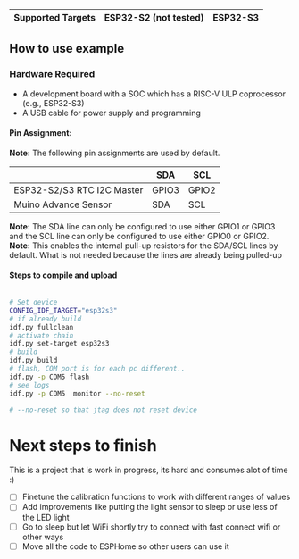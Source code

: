 | Supported Targets | ESP32-S2 (not tested) | ESP32-S3 |
| ----------------- | -------- | -------- |



## How to use example

### Hardware Required

* A development board with a SOC which has a RISC-V ULP coprocessor (e.g., ESP32-S3)
* A USB cable for power supply and programming

#### Pin Assignment:

**Note:** The following pin assignments are used by default.

|                             | SDA   | SCL   |
| --------------------------- | ------| ------|
| ESP32-S2/S3 RTC I2C Master  | GPIO3 | GPIO2 |
| Muino Advance Sensor        | SDA   | SCL   |

**Note:** The SDA line can only be configured to use either GPIO1 or GPIO3 and the SCL line can only be configured to use either GPIO0 or GPIO2.
**Note:** This enables the internal pull-up resistors for the SDA/SCL lines by default. What is not needed because the lines are already being pulled-up


#### Steps to compile and upload
``` bash 

# Set device
CONFIG_IDF_TARGET="esp32s3"
# if already build
idf.py fullclean 
# activate chain
idf.py set-target esp32s3
# build
idf.py build
# flash, COM port is for each pc different..
idf.py -p COM5 flash
# see logs 
idf.py -p COM5  monitor --no-reset

# --no-reset so that jtag does not reset device

```
# Next steps to finish
This is a project that is work in progress, its hard and consumes alot of time :)
- [ ] Finetune the calibration functions to work with different ranges of values
- [ ] Add improvements like putting the light sensor to sleep or use less of the LED light
- [ ] Go to sleep but let WiFi shortly try to connect with fast connect wifi or other ways
- [ ] Move all the code to ESPHome so other users can use it
